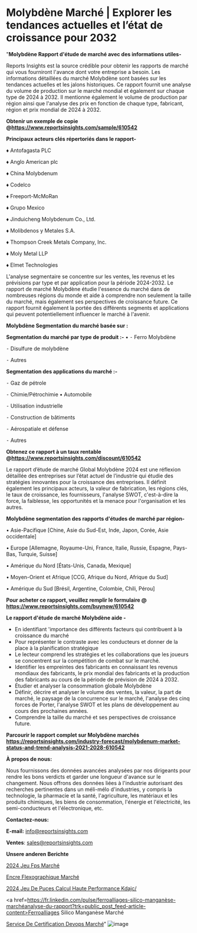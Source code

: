 # Molybdène Marché | Explorer les tendances actuelles et l’état de croissance pour 2032

"<strong>Molybdène Rapport d'étude de marché avec des informations utiles-</strong>

Reports Insights est la source crédible pour obtenir les rapports de marché qui vous fourniront l'avance dont votre entreprise a besoin. Les informations détaillées du marché Molybdène sont basées sur les tendances actuelles et les jalons historiques. Ce rapport fournit une analyse du volume de production sur le marché mondial et également sur chaque type de 2024 à 2032. Il mentionne également le volume de production par région ainsi que l'analyse des prix en fonction de chaque type, fabricant, région et prix mondial de 2024 à 2032.

<strong><b>Obtenir un exemple de copie @</b></strong><a href=https://www.reportsinsights.com/sample/610542><strong><b>https://www.reportsinsights.com/sample/610542</b></strong></a>

<b>Principaux acteurs clés répertoriés dans le rapport-</b>

<b> </b>♦ Antofagasta PLC

♦ Anglo American plc

♦ China Molybdenum

♦ Codelco

♦ Freeport-McMoRan

♦ Grupo Mexico

♦ Jinduicheng Molybdenum Co., Ltd.

♦ Molibdenos y Metales S.A.

♦ Thompson Creek Metals Company, Inc.

♦ Moly Metal LLP

♦ Elmet Technologies

L'analyse segmentaire se concentre sur les ventes, les revenus et les prévisions par type et par application pour la période 2024-2032. Le rapport de marché Molybdène étudie l'essence du marché dans de nombreuses régions du monde et aide à comprendre non seulement la taille du marché, mais également ses perspectives de croissance future. Ce rapport fournit également la portée des différents segments et applications qui peuvent potentiellement influencer le marché à l'avenir.

<strong>Molybdène Segmentation du marché basée sur :</strong>

<strong>Segmentation du marché par type de produit :-</strong>
•
⁃ Ferro Molybdène

⁃ Disulfure de molybdène

⁃ Autres

<strong>Segmentation des applications du marché :-</strong>

⁃ Gaz de pétrole

⁃ Chimie/Pétrochimie
• Automobile

⁃ Utilisation industrielle

⁃ Construction de bâtiments

⁃ Aérospatiale et défense

⁃ Autres

<strong><b>Obtenez ce rapport à un taux rentable @</b></strong><a href=https://www.reportsinsights.com/discount/610542><strong><b>https://www.reportsinsights.com/discount/610542</b></strong></a>

Le rapport d’étude de marché Global Molybdène 2024 est une réflexion détaillée des entreprises sur l’état actuel de l’industrie qui étudie des stratégies innovantes pour la croissance des entreprises. Il définit également les principaux acteurs, la valeur de fabrication, les régions clés, le taux de croissance, les fournisseurs, l'analyse SWOT, c'est-à-dire la force, la faiblesse, les opportunités et la menace pour l'organisation et les autres.

<strong>Molybdène segmentation des rapports d'études de marché par région-</strong>

• Asie-Pacifique [Chine, Asie du Sud-Est, Inde, Japon, Corée, Asie occidentale]

• Europe [Allemagne, Royaume-Uni, France, Italie, Russie, Espagne, Pays-Bas, Turquie, Suisse]

• Amérique du Nord [États-Unis, Canada, Mexique]

• Moyen-Orient et Afrique [CCG, Afrique du Nord, Afrique du Sud]

• Amérique du Sud [Brésil, Argentine, Colombie, Chili, Pérou]

<strong>Pour acheter ce rapport, veuillez remplir le formulaire @   <a href=https://www.reportsinsights.com/buynow/610542>https://www.reportsinsights.com/buynow/610542</a></strong>

<strong>Le rapport d'étude de marché Molybdène aide -</strong>
<ul>
  <li>En identifiant 'importance des différents facteurs qui contribuent à la croissance du marché</li>
  <li>Pour représenter le contraste avec les conducteurs et donner de la place à la planification stratégique</li>
  <li>Le lecteur comprend les stratégies et les collaborations que les joueurs se concentrent sur la compétition de combat sur le marché.</li>
  <li>Identifier les empreintes des fabricants en connaissant les revenus mondiaux des fabricants, le prix mondial des fabricants et la production des fabricants au cours de la période de prévision de 2024 à 2032.</li>
  <li>Étudier et analyser la consommation globale Molybdène</li>
  <li>Définir, décrire et analyser le volume des ventes, la valeur, la part de marché, le paysage de la concurrence sur le marché, l'analyse des cinq forces de Porter, l'analyse SWOT et les plans de développement au cours des prochaines années.</li>
  <li>Comprendre la taille du marché et ses perspectives de croissance future.</li>
</ul>

<strong>Parcourir le rapport complet sur Molybdène marchés <a href=https://reportsinsights.com/industry-forecast/molybdenum-market-status-and-trend-analysis-2021-2028-610542>https://reportsinsights.com/industry-forecast/molybdenum-market-status-and-trend-analysis-2021-2028-610542</a></strong>

<strong>À propos de nous:</strong>

Nous fournissons des données avancées analysées par nos dirigeants pour rendre les bons verdicts et garder une longueur d'avance sur le changement. Nous offrons des données liées à l'industrie autorisant des recherches pertinentes dans un méli-mélo d'industries, y compris la technologie, la pharmacie et la santé, l'agriculture, les matériaux et les produits chimiques, les biens de consommation, l'énergie et l'électricité, les semi-conducteurs et l'électronique, etc.

<strong>Contactez-nous:</strong>

<strong>E-mail:</strong> <a href=mailto:info@reportsinsights.com>info@reportsinsights.com</a>

<strong>Ventes</strong>: <a href=mailto:sales@reportsinsights.com>sales@reportsinsights.com</a>

<strong>Unsere anderen Berichte</strong>

<a href=https://www.linkedin.com/pulse/2024-jeu-fps-march%C3%A9-analyse-historique-actuelle-acvvc/>2024 Jeu Fps Marché</a>

<a href=https://www.linkedin.com/pulse/encre-flexographique-march%C3%A9-2024-part-croissance-3izmc/>Encre Flexographique Marché</a>

<a href=https://www.linkedin.com/pulse/2024-jeu-de-puces-calcul-haute-performance-kdajc/>2024 Jeu De Puces Calcul Haute Performance Kdajc/</a>

<a href=https://fr.linkedin.com/pulse/ferroalliages-silico-manganèse-marchéanalyse-du-rapport?trk=public_post_feed-article-content>Ferroalliages Silico Manganèse Marché</a>

<a href=https://www.linkedin.com/pulse/service-de-certification-devops-march%C3%A9domaines-2dokf/>Service De Certification Devops Marché</a>"
![image](https://github.com/daminid12/RItrends/assets/158430485/b0e3e532-7dc6-4693-b4dd-b755d885e010)
